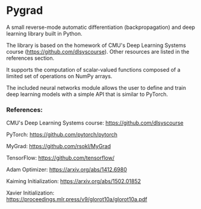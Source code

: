 # Pygrad

A small reverse-mode automatic differentiation (backpropagation) and deep learning library built in Python. 

The library is based on the homework of CMU's Deep Learning Systems course (https://github.com/dlsyscourse). Other resources are listed in the references section.

It supports the computation of scalar-valued functions composed of a limited set of operations on NumPy arrays. 

The included neural networks module allows the user to define and train deep learning models with a simple API that is similar to PyTorch.

### References:

CMU's Deep Learning Systems course: https://github.com/dlsyscourse

PyTorch: https://github.com/pytorch/pytorch

MyGrad: https://github.com/rsokl/MyGrad

TensorFlow: https://github.com/tensorflow/

Adam Optimizer: https://arxiv.org/abs/1412.6980 

Kaiming Initialization: https://arxiv.org/abs/1502.01852

Xavier Initialization: https://proceedings.mlr.press/v9/glorot10a/glorot10a.pdf 
